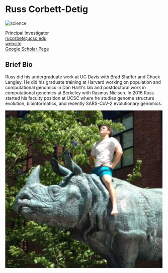 # Russ Corbett-Detig
![science](https://img.shields.io/badge/FileType-.pl-orange)

Principal Investigator  
rucorbet@ucsc.edu   
[website](https://corbett-lab.github.io/)  
[Google Scholar Page](https://scholar.google.com/citations?user=9sF4nOkAAAAJ&hl=en&oi=ao)  

## Brief Bio
Russ did his undergraduate work at UC Davis with Brad Shaffer and Chuck Langley. He did his graduate training at Harvard working on population and computational genomics in Dan Hartl's lab and postdoctoral work in computational genomics at Berkeley with Rasmus Nielsen. In 2016 Russ started his faculty position at UCSC where he studies genome structure evolution, bioinformatics, and recently SARS-CoV-2 evolutionary genomics. 

<img src='russ.png' alt='russ' width='500'/>
